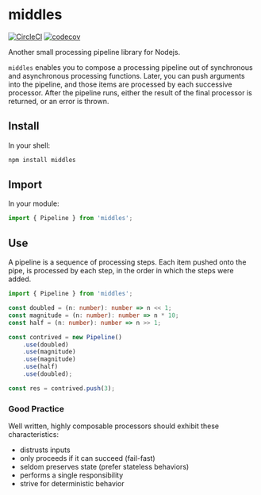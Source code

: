 # middles

[![CircleCI](https://circleci.com/gh/flitbit/middles/tree/master.svg?style=svg)](https://circleci.com/gh/flitbit/middles/tree/master) [![codecov](https://codecov.io/gh/flitbit/middles/branch/master/graph/badge.svg)](https://codecov.io/gh/flitbit/middles)

Another small processing pipeline library for Nodejs.

`middles` enables you to compose a processing pipeline out of synchronous and asynchronous processing functions. Later, you can push arguments into the pipeline, and those items are processed by each successive processor. After the pipeline runs, either the result of the final processor is returned, or an error is thrown.

## Install

In your shell:

```bash
npm install middles
```

## Import

In your module:

```ts
import { Pipeline } from 'middles';
```

## Use

A pipeline is a sequence of processing steps. Each item pushed onto the pipe, is processed by each step, in the order in which the steps were added.

```ts
import { Pipeline } from 'middles';

const doubled = (n: number): number => n << 1;
const magnitude = (n: number): number => n * 10;
const half = (n: number): number => n >> 1;

const contrived = new Pipeline()
	.use(doubled)
	.use(magnitude)
	.use(magnitude)
	.use(half)
	.use(doubled);

const res = contrived.push(3);
```

### Good Practice

Well written, highly composable processors should exhibit these characteristics:

- distrusts inputs
- only proceeds if it can succeed (fail-fast)
- seldom preserves state (prefer stateless behaviors)
- performs a single responsibility
- strive for deterministic behavior
